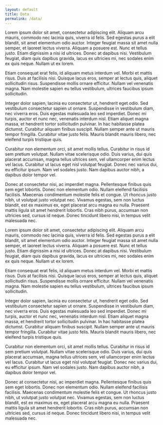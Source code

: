 ```yaml
---
layout: default
title: Data
permalink: /data/
---
```


Lorem ipsum dolor sit amet, consectetur adipiscing elit. Aliquam arcu mauris, commodo nec lacinia quis, viverra id felis. Sed egestas purus a elit blandit, sit amet elementum odio auctor. Integer feugiat massa sit amet nulla semper, et laoreet lectus viverra. Aliquam a posuere est. Nunc et tellus justo. Etiam dignissim a nisi id ultrices. Donec at dapibus nisi. Vestibulum feugiat, diam quis dapibus gravida, lacus ex ultricies mi, nec sodales enim ex quis neque. Nullam ut ex lorem.

Etiam consequat erat felis, id aliquam metus interdum vel. Morbi et mattis risus. Duis at facilisis nisi. Quisque lacus eros, semper at lectus quis, aliquet sollicitudin risus. Suspendisse mollis ornare efficitur. Nullam vel venenatis magna. Nam molestie sapien eu tellus vestibulum, ultrices faucibus ipsum sollicitudin.

Integer dolor sapien, lacinia eu consectetur ut, hendrerit eget odio. Sed vestibulum consectetur sapien ut ornare. Suspendisse in vestibulum diam, nec viverra eros. Duis egestas malesuada leo sed imperdiet. Donec mi turpis, auctor et nunc nec, venenatis interdum nisl. Etiam aliquet magna massa, et hendrerit tortor sollicitudin pulvinar. In hac habitasse platea dictumst. Curabitur aliquam finibus suscipit. Nullam semper ante ut mauris tempor fringilla. Curabitur vitae justo felis. Mauris blandit mauris libero, nec eleifend turpis tristique quis.

Curabitur non elementum orci, sit amet mollis tellus. Curabitur in risus id sem pretium volutpat. Nullam vitae scelerisque odio. Duis varius, dui quis placerat accumsan, magna tellus ultrices sem, vel ullamcorper enim lectus vel lacus. Curabitur ut lacus eget nisl volutpat feugiat. Donec nec varius dui, eu efficitur ipsum. Nam vel sodales justo. Nam dapibus auctor nibh, a dapibus dolor tempor vel.

Donec at consectetur nisi, ac imperdiet magna. Pellentesque finibus quis sem eget lobortis. Donec non elementum odio. Nullam eleifend facilisis facilisis. Maecenas condimentum molestie felis et congue. Ut rhoncus justo nibh, ut volutpat justo volutpat nec. Vivamus egestas, sem non luctus blandit, est ex maximus ex, eget placerat arcu magna eu nulla. Praesent mattis ligula sit amet hendrerit lobortis. Cras nibh purus, accumsan non ultricies sed, cursus id neque. Donec tincidunt libero nisi, in tempus velit malesuada nec.

Lorem ipsum dolor sit amet, consectetur adipiscing elit. Aliquam arcu mauris, commodo nec lacinia quis, viverra id felis. Sed egestas purus a elit blandit, sit amet elementum odio auctor. Integer feugiat massa sit amet nulla semper, et laoreet lectus viverra. Aliquam a posuere est. Nunc et tellus justo. Etiam dignissim a nisi id ultrices. Donec at dapibus nisi. Vestibulum feugiat, diam quis dapibus gravida, lacus ex ultricies mi, nec sodales enim ex quis neque. Nullam ut ex lorem.

Etiam consequat erat felis, id aliquam metus interdum vel. Morbi et mattis risus. Duis at facilisis nisi. Quisque lacus eros, semper at lectus quis, aliquet sollicitudin risus. Suspendisse mollis ornare efficitur. Nullam vel venenatis magna. Nam molestie sapien eu tellus vestibulum, ultrices faucibus ipsum sollicitudin.

Integer dolor sapien, lacinia eu consectetur ut, hendrerit eget odio. Sed vestibulum consectetur sapien ut ornare. Suspendisse in vestibulum diam, nec viverra eros. Duis egestas malesuada leo sed imperdiet. Donec mi turpis, auctor et nunc nec, venenatis interdum nisl. Etiam aliquet magna massa, et hendrerit tortor sollicitudin pulvinar. In hac habitasse platea dictumst. Curabitur aliquam finibus suscipit. Nullam semper ante ut mauris tempor fringilla. Curabitur vitae justo felis. Mauris blandit mauris libero, nec eleifend turpis tristique quis.

Curabitur non elementum orci, sit amet mollis tellus. Curabitur in risus id sem pretium volutpat. Nullam vitae scelerisque odio. Duis varius, dui quis placerat accumsan, magna tellus ultrices sem, vel ullamcorper enim lectus vel lacus. Curabitur ut lacus eget nisl volutpat feugiat. Donec nec varius dui, eu efficitur ipsum. Nam vel sodales justo. Nam dapibus auctor nibh, a dapibus dolor tempor vel.

Donec at consectetur nisi, ac imperdiet magna. Pellentesque finibus quis sem eget lobortis. Donec non elementum odio. Nullam eleifend facilisis facilisis. Maecenas condimentum molestie felis et congue. Ut rhoncus justo nibh, ut volutpat justo volutpat nec. Vivamus egestas, sem non luctus blandit, est ex maximus ex, eget placerat arcu magna eu nulla. Praesent mattis ligula sit amet hendrerit lobortis. Cras nibh purus, accumsan non ultricies sed, cursus id neque. Donec tincidunt libero nisi, in tempus velit malesuada nec.
